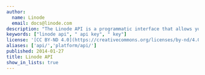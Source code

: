 ```yaml
---
author:
  name: Linode
  email: docs@linode.com
description: "The Linode API is a programmatic interface that allows you to interact with many of the [Linode Manager's](https://manager.linode.com/) features.<br/>To learn more, please visit the Linode API web page:<br/><https://developers.linode.com/api/v4>"
keywords: ["linode api", " api key", " key"]
license: '[CC BY-ND 4.0](https://creativecommons.org/licenses/by-nd/4.0)'
aliases: ['api/','platform/api/']
published: 2014-01-27
title: Linode API
show_in_lists: true
---
```


